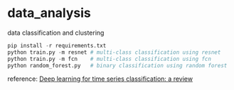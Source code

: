 # data_analysis
data classification and clustering

```python
pip install -r requirements.txt
python train.py -m resnet # multi-class classification using resnet
python train.py -m fcn    # multi-class classification using fcn
python random_forest.py   # binary classification using random forest
```

reference: [Deep learning for time series classification: a review](https://arxiv.org/pdf/1809.04356.pdf)

